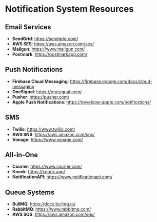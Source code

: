# Notification System Resources

## Email Services
- **SendGrid**: https://sendgrid.com/
- **AWS SES**: https://aws.amazon.com/ses/
- **Mailgun**: https://www.mailgun.com/
- **Postmark**: https://postmarkapp.com/

## Push Notifications
- **Firebase Cloud Messaging**: https://firebase.google.com/docs/cloud-messaging
- **OneSignal**: https://onesignal.com/
- **Pusher**: https://pusher.com/
- **Apple Push Notifications**: https://developer.apple.com/notifications/

## SMS
- **Twilio**: https://www.twilio.com/
- **AWS SNS**: https://aws.amazon.com/sns/
- **Vonage**: https://www.vonage.com/

## All-in-One
- **Courier**: https://www.courier.com/
- **Knock**: https://knock.app/
- **NotificationAPI**: https://www.notificationapi.com/

## Queue Systems
- **BullMQ**: https://docs.bullmq.io/
- **RabbitMQ**: https://www.rabbitmq.com/
- **AWS SQS**: https://aws.amazon.com/sqs/
